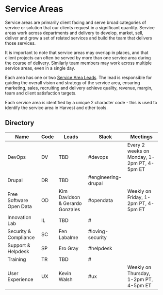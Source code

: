 # Service Areas

Service areas are primarily client facing and serve broad categories of service or solution that our clients request in a significant quantity. Service areas work across departments and delivery to develop, market, sell, deliver and grow a set of related services and build the team that delivers those services.

It is important to note that service areas may overlap in places, and that client projects can often be served by more than one service area during the course of delivery. Similarly team members may work across multiple service areas, even in a single day.

Each area has one or two [Service Area Leads](service-area-lead.md). The lead is responsible for guiding the overall vision and strategy of the service area, ensuring marketing, sales, recruiting and delivery achieve quality, revenue, margin, team and client satisfaction targets.

Each service area is identified by a unique 2 character code - this is used to identify the service area in Harvest and other tools.

## Directory

| Name | Code | Leads | Slack | Meetings |
|------|--------|-------|---------|----------|
| DevOps | DV | TBD | #devops | Every 2 weeks on Monday, 1-2pm PT, 4-5pm ET |
| Drupal | DR | TBD | #engineering-drupal |  |
| Free Software Open Data | OD | Kim Davidson & Gerardo Gonzales | #opendata | Weekly on Friday, 1-2pm PT, 4-5pm ET |
| Innovation Lab | IL | TBD | # |  |
| Security & Compliance | SC | Fen Labalme | #loving-security |  |
| Support & Helpdesk | SP | Ero Gray | #helpdesk |  |
| Training | TR | TBD | # |  |
| User Experience | UX | Kevin Walsh | #ux | Weekly on Thursday, 1-2pm PT, 4-5pm ET |
